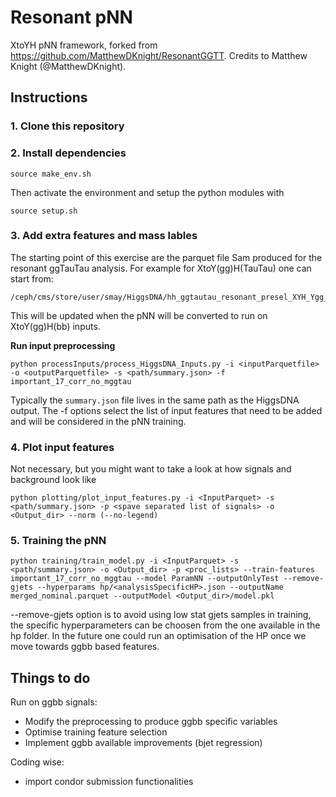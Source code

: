 # Resonant pNN  
XtoYH pNN framework, forked from https://github.com/MatthewDKnight/ResonantGGTT. Credits to Matthew Knight (@MatthewDKnight).
  
## Instructions  
### 1. Clone this repository  

### 2. Install dependencies  
    
```  
source make_env.sh 
```  
Then activate the environment and setup the python modules with
```
source setup.sh 
```
### 3. Add extra features and mass lables  

The starting point of this exercise are the parquet file Sam produced for the resonant ggTauTau analysis. For example for XtoY(gg)H(TauTau) one can start from:
```
/ceph/cms/store/user/smay/HiggsDNA/hh_ggtautau_resonant_presel_XYH_Ygg_HTauTau_19Jul2022/merged_nominal.parquet
```  
This will be updated when the pNN will be converted to run on XtoY(gg)H(bb) inputs. 

**Run input preprocessing**
```  
python processInputs/process_HiggsDNA_Inputs.py -i <inputParquetfile> -o <outputParquetfile> -s <path/summary.json> -f important_17_corr_no_mggtau 
```  
Typically the ```summary.json``` file lives in the same path as the HiggsDNA output. The -f options select the list of input features that need to be added and will be considered in the pNN training.

### 4. Plot input features
Not necessary, but you might want to take a look at how signals and background look like
```
python plotting/plot_input_features.py -i <InputParquet> -s <path/summary.json> -p <spave separated list of signals> -o <Output_dir> --norm (--no-legend)
```

### 5. Training the pNN
```
python training/train_model.py -i <InputParquet> -s <path/summary.json> -o <Output_dir> -p <proc_lists> --train-features important_17_corr_no_mggtau --model ParamNN --outputOnlyTest --remove-gjets --hyperparams hp/<analysisSpecificHP>.json --outputName merged_nominal.parquet --outputModel <Output_dir>/model.pkl
```

--remove-gjets option is to avoid using low stat gjets samples in training, the specific hyperparameters can be choosen from the one available in the hp folder. In the future one could run an optimisation of the HP once we move towards ggbb based features.

## Things to do
Run on ggbb signals:
 - Modify the preprocessing to produce ggbb specific variables
 - Optimise training feature selection
 - Implement ggbb available improvements (bjet regression)

Coding wise:
- import condor submission functionalities 
